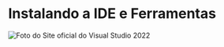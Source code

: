 
# Instalando a IDE e Ferramentas


![Foto do Site oficial do Visual Studio 2022](https://github.com/felipebastosweb/CondominioApp/blob/master/DevCourse/uploads/images/visual-studio-site-1.png "Escolha uma versão da IDE Visual Studio para baixar (Community, Professional, ou Enterprise)")
